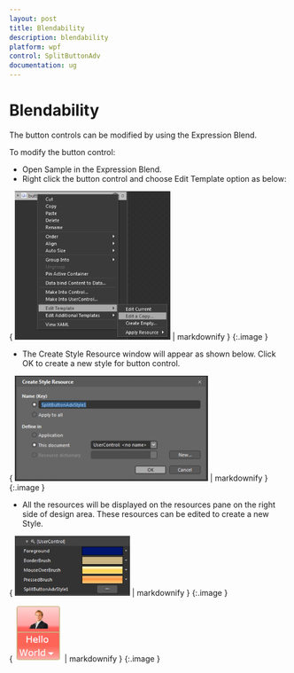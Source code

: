 ```yaml
---
layout: post
title: Blendability
description: blendability
platform: wpf
control: SplitButtonAdv
documentation: ug
---
```


# Blendability

The button controls can be modified by using the Expression Blend.

To modify the button control:

* Open Sample in the Expression Blend. 
* Right click the button control and choose Edit Template option as below:



{ ![](Blendability_images/Blendability_img1.png) | markdownify }
{:.image }




* The Create Style Resource window will appear as shown below. Click OK to create a new style for button control.



{ ![](Blendability_images/Blendability_img2.png) | markdownify }
{:.image }




* All the resources will be displayed on the resources pane on the right side of design area. These resources can be edited to create a new Style.



{ ![](Blendability_images/Blendability_img3.png) | markdownify }
{:.image }




{ ![](Blendability_images/Blendability_img4.png) | markdownify }
{:.image }




